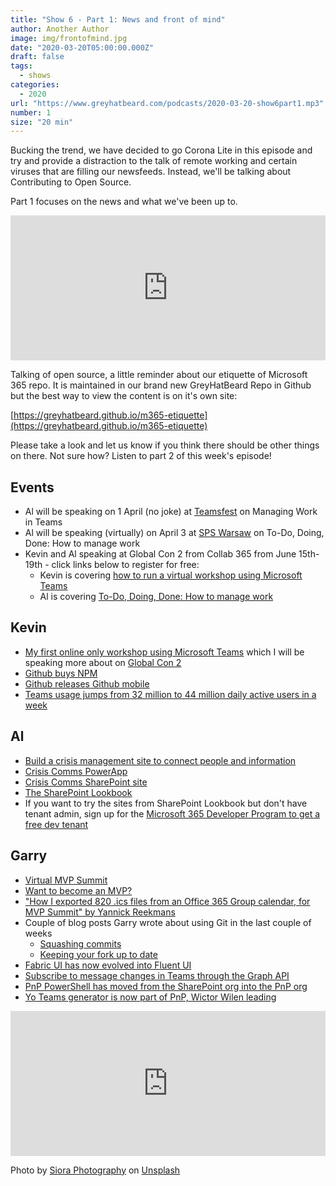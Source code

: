 ```yaml
---
title: "Show 6 - Part 1: News and front of mind"
author: Another Author
image: img/frontofmind.jpg
date: "2020-03-20T05:00:00.000Z"
draft: false
tags: 
  - shows
categories:
  - 2020
url: "https://www.greyhatbeard.com/podcasts/2020-03-20-show6part1.mp3"
number: 1
size: "20 min"
---
```


Bucking the trend, we have decided to go Corona Lite in this episode and try and provide a distraction to the talk of remote working and certain viruses that are filling our newsfeeds. Instead, we'll be talking about Contributing to Open Source.

Part 1 focuses on the news and what we've been up to. 

<iframe src="https://open.spotify.com/embed-podcast/episode/2aB85ARC4yR4a1AkP3MkaX" width="100%" height="232" frameborder="0" allowtransparency="true" allow="encrypted-media"></iframe>

Talking of open source, a little reminder about our etiquette of Microsoft 365 repo. It is maintained in our brand new GreyHatBeard Repo in Github but the best way to view the content is on it's own site:

[https://greyhatbeard.github.io/m365-etiquette](https://greyhatbeard.github.io/m365-etiquette)

Please take a look and let us know if you think there should be other things on there. Not sure how? Listen to part 2 of this week's episode!

## Events
- Al will be speaking on 1 April (no joke) at [Teamsfest](https://microsoft365pro.co.uk/teamsfest/) on Managing Work in Teams
- Al will be speaking (virtually) on April 3 at [SPS Warsaw](https://www.spsevents.org/event/warsawvirtual2020/) on To-Do, Doing, Done: How to manage work 
- Kevin and Al speaking at Global Con 2 from Collab 365 from June 15th-19th - click links below to register for free:
  - Kevin is covering [how to run a virtual workshop using Microsoft Teams](https://partners.collab365.community/16428/41362)
  - Al is covering [To-Do, Doing, Done: How to manage work](https://partners.collab365.community/16428/41362)

## Kevin
- [My first online only workshop using Microsoft Teams](https://www.linkedin.com/feed/update/urn:li:activity:6645814458012704768/) which I will be speaking more about on [Global Con 2](https://partners.collab365.community/16428/41362) 
- [Github buys NPM](https://github.blog/2020-03-16-npm-is-joining-github/)
- [Github releases Github mobile](https://github.blog/2020-03-17-github-for-mobile-is-now-available/)
- [Teams usage jumps from 32 million to 44 million daily active users in a week](https://www.zdnet.com/article/microsoft-teams-usage-up-by-12-million-in-the-past-week-hitting-44-million-daily-active-users-due-largely-to-covid-19/)

## Al
- [Build a crisis management site to connect people and information](https://techcommunity.microsoft.com/t5/microsoft-sharepoint-blog/build-a-crisis-management-site-to-connect-people-and-information/ba-p/1216791)
- [Crisis Comms PowerApp](https://powerapps.microsoft.com/en-us/blog/crisis-communication-a-power-platform-template/)
- [Crisis Comms SharePoint site](https://lookbook.microsoft.com/details/8f8337d2-b1f6-4a84-91a4-9081f841f0f6)
- [The SharePoint Lookbook](https://Lookbook.microsoft.com)
- If you want to try the sites from SharePoint Lookbook but don't have tenant admin, sign up for the [Microsoft 365 Developer Program to get a free dev tenant](https://developer.microsoft.com/en-us/microsoft-365/dev-program)

## Garry
- [Virtual MVP Summit](https://mvp.microsoft.com/en-us/Summit)
- [Want to become an MVP?](https://mvp.microsoft.com/en-US/pages/what-it-takes-to-be-an-mvp)
- ["How I exported 820 .ics files from an Office 365 Group calendar, for MVP Summit" by Yannick Reekmans](https://blog.yannickreekmans.be/how-i-exported-ics-files-from-o365-group-events/)
- Couple of blog posts Garry wrote about using Git in the last couple of weeks
  - [Squashing commits](https://garrytrinder.github.io/2020/03/squashing-commits-using-interactive-rebase)
  - [Keeping your fork up to date](https://garrytrinder.github.io/2020/03/keeping-your-fork-up-to-date)
- [Fabric UI has now evolved into Fluent UI](https://developer.microsoft.com/en-us/office/blogs/ui-fabric-is-evolving-into-fluent-ui/)
- [Subscribe to message changes in Teams through the Graph API](https://developer.microsoft.com/en-us/office/blogs/announcing-change-notifications-for-microsoft-teams-messages/)
- [PnP PowerShell has moved from the SharePoint org into the PnP org](https://twitter.com/pkbullock/status/1240721813564526594?s=20)
- [Yo Teams generator is now part of PnP, Wictor Wilen leading](https://github.com/pnp/generator-teams)

<iframe src="https://open.spotify.com/embed-podcast/episode/2aB85ARC4yR4a1AkP3MkaX" width="100%" height="232" frameborder="0" allowtransparency="true" allow="encrypted-media"></iframe>

Photo by [Siora Photography](https://unsplash.com/@siora18?utm_source=unsplash&utm_medium=referral&utm_content=creditCopyText) on [Unsplash](https://unsplash.com/@siora18)